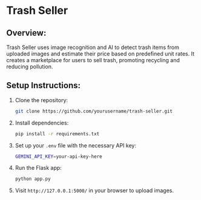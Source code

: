 # Trash Seller

## Overview:
Trash Seller uses image recognition and AI to detect trash items from uploaded images and estimate their price based on predefined unit rates. It creates a marketplace for users to sell trash, promoting recycling and reducing pollution.

## Setup Instructions:
1. Clone the repository:

    ``` bash
    git clone https://github.com/yourusername/trash-seller.git
    ```

2. Install dependencies:

    ``` bash
    pip install -r requirements.txt
    ```

3. Set up your ```.env``` file with the necessary API key:

    ``` bash
    GEMINI_API_KEY=your-api-key-here
    ```

4. Run the Flask app:

    ``` bash
    python app.py
    ```

5. Visit ```http://127.0.0.1:5000/``` in your browser to upload images.

